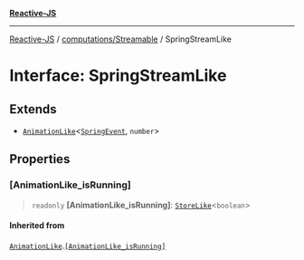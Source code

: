 [**Reactive-JS**](../../../README.md)

***

[Reactive-JS](../../../README.md) / [computations/Streamable](../README.md) / SpringStreamLike

# Interface: SpringStreamLike

## Extends

- [`AnimationLike`](AnimationLike.md)\<[`SpringEvent`](../type-aliases/SpringEvent.md), `number`\>

## Properties

### \[AnimationLike\_isRunning\]

> `readonly` **\[AnimationLike\_isRunning\]**: [`StoreLike`](../../interfaces/StoreLike.md)\<`boolean`\>

#### Inherited from

[`AnimationLike`](AnimationLike.md).[`[AnimationLike_isRunning]`](AnimationLike.md#animationlike_isrunning)
